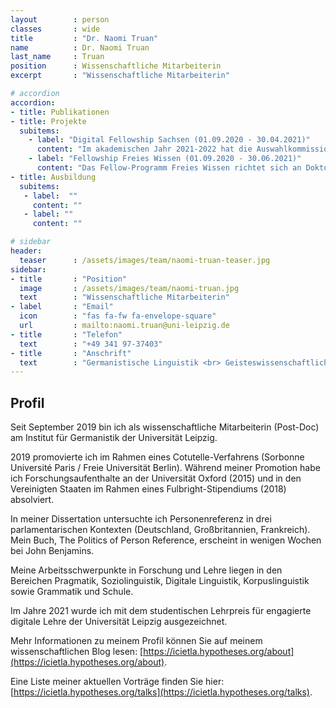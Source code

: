 ```yaml
---
layout        : person
classes       : wide
title         : "Dr. Naomi Truan"
name          : Dr. Naomi Truan
last_name     : Truan
position      : Wissenschaftliche Mitarbeiterin
excerpt       : "Wissenschaftliche Mitarbeiterin"

# accordion
accordion:
- title: Publikationen
- title: Projekte
  subitems:
    - label: "Digital Fellowship Sachsen (01.09.2020 - 30.04.2021)"
      content: "Im akademischen Jahr 2021-2022 hat die Auswahlkommission bestehend aus Mitgliedern der Leitung des Hochschuldidaktischen Zentrums Sachsen sowie des Arbeitskreises E-Learning der LRK Sachsen die finanzielle Unterstützung meines Vorhabens empfohlen. In diesem Rahmen durfte ich zusammen mit Dennis Dressel ein neues Lehrkonzept entwickeln."
    - label: "Fellowship Freies Wissen (01.09.2020 - 30.06.2021)"
      content: "Das Fellow-Programm Freies Wissen richtet sich an Doktorand*innen, Post-Docs und Juniorprofessor*innen, die ihre Forschungsprozesse offen gestalten möchten. Sie werden mit 5.000 Euro sowie einem intensiven Mentoring- und Qualifizierungsangebot gefördert, um sie bei der Öffnung der eigenen wissenschaftlichen Arbeit zu unterstützen."
- title: Ausbildung
  subitems:
   - label:  ""
     content: ""
   - label: ""
     content: ""

# sidebar
header:
  teaser      : /assets/images/team/naomi-truan-teaser.jpg
sidebar:
- title       : "Position"
  image       : /assets/images/team/naomi-truan.jpg
  text        : "Wissenschaftliche Mitarbeiterin"
- label       : "Email"
  icon        : "fas fa-fw fa-envelope-square"
  url         : mailto:naomi.truan@uni-leipzig.de
- title       : "Telefon"
  text        : "+49 341 97-37403"
- title       : "Anschrift"
  text        : "Germanistische Linguistik <br> Geisteswissenschaftliches Zentrum <br> Beethovenstraße 15, Raum 1405, 04107 Leipzig"
---
```


## Profil

Seit September 2019 bin ich als wissenschaftliche Mitarbeiterin (Post-Doc) am Institut für Germanistik der Universität Leipzig.

2019 promovierte ich im Rahmen eines Cotutelle-Verfahrens (Sorbonne Université Paris / Freie Universität Berlin). Während meiner Promotion habe ich Forschungsaufenthalte an der Universität Oxford (2015) und in den Vereinigten Staaten im Rahmen eines Fulbright-Stipendiums (2018) absolviert.

In meiner Dissertation untersuchte ich Personenreferenz in drei parlamentarischen Kontexten (Deutschland, Großbritannien, Frankreich). Mein Buch, The Politics of Person Reference, erscheint in wenigen Wochen bei John Benjamins.

Meine Arbeitsschwerpunkte in Forschung und Lehre liegen in den Bereichen Pragmatik, Soziolinguistik, Digitale Linguistik, Korpuslinguistik sowie Grammatik und Schule.

Im Jahre 2021 wurde ich mit dem studentischen Lehrpreis für engagierte digitale Lehre der Universität Leipzig ausgezeichnet.

Mehr Informationen zu meinem Profil können Sie auf meinem wissenschaftlichen Blog lesen: [https://icietla.hypotheses.org/about](https://icietla.hypotheses.org/about). 


Eine Liste meiner aktuellen Vorträge finden Sie hier: [https://icietla.hypotheses.org/talks](https://icietla.hypotheses.org/talks). 